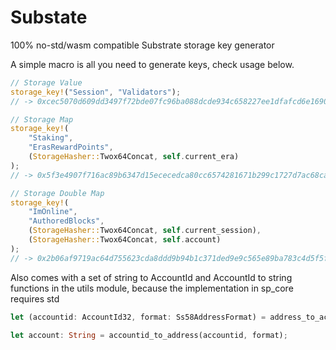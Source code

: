 # Substate
100% no-std/wasm compatible Substrate storage key generator

A simple macro is all you need to generate keys, check usage below.

```rust
// Storage Value
storage_key!("Session", "Validators");
// -> 0xcec5070d609dd3497f72bde07fc96ba088dcde934c658227ee1dfafcd6e16903

// Storage Map
storage_key!(
    "Staking",
    "ErasRewardPoints",
    (StorageHasher::Twox64Concat, self.current_era)
);
// -> 0x5f3e4907f716ac89b6347d15ececedca80cc6574281671b299c1727d7ac68cabef8763d79d01484e0c000000

// Storage Double Map
storage_key!(
    "ImOnline",
    "AuthoredBlocks",
    (StorageHasher::Twox64Concat, self.current_session),
    (StorageHasher::Twox64Concat, self.account)
);
// -> 0x2b06af9719ac64d755623cda8ddd9b94b1c371ded9e9c565e89ba783c4d5f5f94e9f0caa17b4771b4b000000e669931fb1d70de1e63bad33d41d23e049d4f9efea39e4f44426b3f82104800ef6a9f29fbaa18667
```

Also comes with a set of string to AccountId and AccountId to string functions in the utils module, because the implementation in sp_core requires std

```rust
let (accountid: AccountId32, format: Ss58AddressFormat) = address_to_accountid("esqyGXvN7eezFoGtXAiLvXNnai2KFWkt7VfWwywHNBdwb8dUh").unwrap();

let account: String = accountid_to_address(accountid, format);
```
